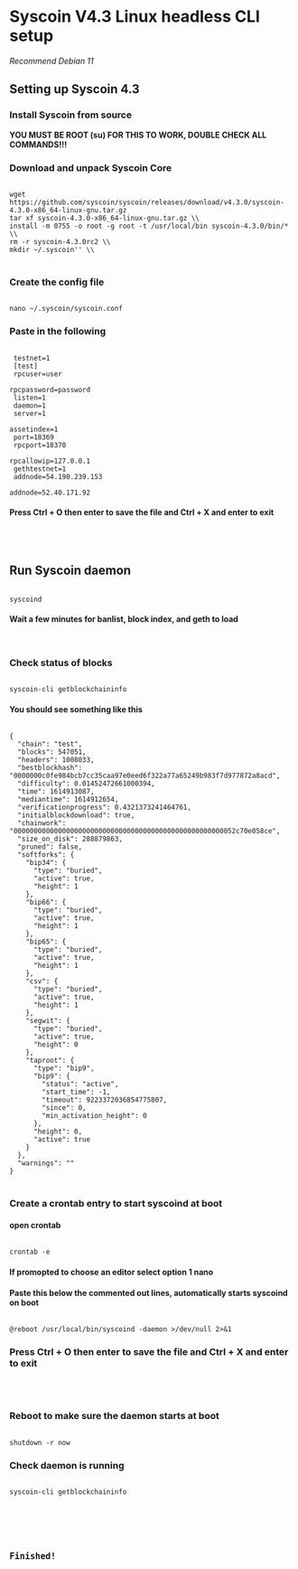 <h1>Syscoin V4.3 Linux headless CLI setup</h1>

<i>Recommend Debian 11</i>


<h2>Setting up Syscoin 4.3</h2>


<h3>Install Syscoin from source</h3>

<b>YOU MUST BE ROOT (su) FOR THIS TO WORK, DOUBLE CHECK ALL COMMANDS!!!</b>

<h3>Download and unpack Syscoin Core</h3>

<code>
wget https://github.com/syscoin/syscoin/releases/download/v4.3.0/syscoin-4.3.0-x86_64-linux-gnu.tar.gz 
tar xf syscoin-4.3.0-x86_64-linux-gnu.tar.gz \\
install -m 0755 -o root -g root -t /usr/local/bin syscoin-4.3.0/bin/* \\
rm -r syscoin-4.3.0rc2 \\
mkdir ~/.syscoin'' \\
</code>

<br>

<h3>Create the config file</h3>

<code>
nano ~/.syscoin/syscoin.conf
</code>

<h3>Paste in the following</h3>

<code><br>
testnet=1<br>
[test]<br>
rpcuser=user<br>
rpcpassword=password<br>
listen=1<br>
daemon=1<br>
server=1<br>
assetindex=1<br>
port=18369<br>
rpcport=18370<br>
rpcallowip=127.0.0.1<br>
gethtestnet=1<br>
addnode=54.190.239.153<br> 
addnode=52.40.171.92
</code>

<h4>Press Ctrl + O then enter to save the file and Ctrl + X and enter to exit</h4>

<br>
<br>

<h2>Run Syscoin daemon</h2> 

<code>
syscoind
</code>

<h4>Wait a few minutes for banlist, block index, and geth to load</h4>

<br>

<h3>Check status of blocks</h3>

<code>
syscoin-cli getblockchaininfo
</code>

<h4>You should see something like this</h4>
<code>
{
  "chain": "test",
  "blocks": 547051,
  "headers": 1008033,
  "bestblockhash": "0000000c0fe984bcb7cc35caa97e0eed6f322a77a65249b983f7d977872a8acd",
  "difficulty": 0.01452472661000394,
  "time": 1614913087,
  "mediantime": 1614912654,
  "verificationprogress": 0.4321373241464761,
  "initialblockdownload": true,
  "chainwork": "0000000000000000000000000000000000000000000000000000052c70e058ce",
  "size_on_disk": 288879863,
  "pruned": false,
  "softforks": {
    "bip34": {
      "type": "buried",
      "active": true,
      "height": 1
    },
    "bip66": {
      "type": "buried",
      "active": true,
      "height": 1
    },
    "bip65": {
      "type": "buried",
      "active": true,
      "height": 1
    },
    "csv": {
      "type": "buried",
      "active": true,
      "height": 1
    },
    "segwit": {
      "type": "buried",
      "active": true,
      "height": 0
    },
    "taproot": {
      "type": "bip9",
      "bip9": {
        "status": "active",
        "start_time": -1,
        "timeout": 9223372036854775807,
        "since": 0,
        "min_activation_height": 0
      },
      "height": 0,
      "active": true
    }
  },
  "warnings": ""
}
</code>

<br>

<h3>Create a crontab entry to start syscoind at boot</h4>

<h4>open crontab</h4>

<code>
crontab -e
</code>

<h4>If promopted to choose an editor select option 1 nano</h4>

<h4>Paste this below the commented out lines, automatically starts syscoind on boot</h4>

<code>
@reboot /usr/local/bin/syscoind -daemon >/dev/null 2>&1
</code>

<h3>Press Ctrl + O then enter to save the file and Ctrl + X and enter to exit</h3>

<br>
<br>

<h3>Reboot to make sure the daemon starts at boot</h3>

<code>
shutdown -r now
</code>

<h3>Check daemon is running</h3>

<code>
syscoin-cli getblockchaininfo
<code>

<br>
<br>

<h2>Finished!</h2>
